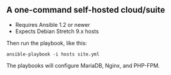 ## A one-command self-hosted cloud/suite

- Requires Ansible 1.2 or newer
- Expects Debian Stretch 9.x hosts

Then run the playbook, like this:

	ansible-playbook -i hosts site.yml

The playbooks will configure MariaDB, Nginx, and PHP-FPM.
